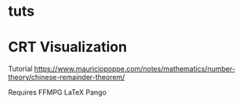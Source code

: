 # tuts

# CRT Visualization

Tutorial
https://www.mauriciopoppe.com/notes/mathematics/number-theory/chinese-remainder-theorem/

Requires
FFMPG
LaTeX
Pango